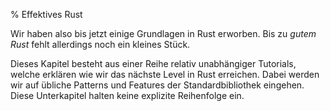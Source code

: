 % Effektives Rust

<!--vim:set spelllang=de:-->

Wir haben also bis jetzt einige Grundlagen in Rust erworben.
Bis zu *gutem Rust* fehlt allerdings noch ein kleines Stück.

Dieses Kapitel besteht aus einer Reihe relativ unabhängiger Tutorials,
welche erklären wie wir das nächste Level in Rust erreichen.
Dabei werden wir auf übliche Patterns und Features der Standardbibliothek eingehen.
Diese Unterkapitel halten keine explizite Reihenfolge ein.
